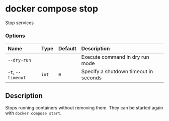 # docker compose stop

<!---MARKER_GEN_START-->
Stop services

### Options

| Name              | Type  | Default | Description                           |
|:------------------|:------|:--------|:--------------------------------------|
| `--dry-run`       |       |         | Execute command in dry run mode       |
| `-t`, `--timeout` | `int` | `0`     | Specify a shutdown timeout in seconds |


<!---MARKER_GEN_END-->

## Description

Stops running containers without removing them. They can be started again with `docker compose start`.
